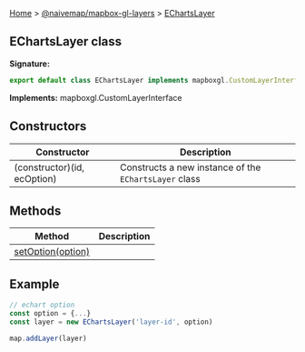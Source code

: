 [Home](./index.md) &gt; [@naivemap/mapbox-gl-layers](./mapbox-gl-layers.md) &gt; [EChartsLayer](./mapbox-gl-layers.echartslayer.md)

## EChartsLayer class

<b>Signature:</b>

```typescript
export default class EChartsLayer implements mapboxgl.CustomLayerInterface 
```
<b>Implements:</b> mapboxgl.CustomLayerInterface

## Constructors

|  Constructor | Description |
|  --- | --- |
|  (constructor)(id, ecOption) | Constructs a new instance of the <code>EChartsLayer</code> class |

## Methods

|  Method | Description |
|  --- | --- |
|  [setOption(option)](./mapbox-gl-layers.echartslayer.setoption.md) |  |

## Example

```ts
// echart option
const option = {...}
const layer = new EChartsLayer('layer-id', option)

map.addLayer(layer)
```